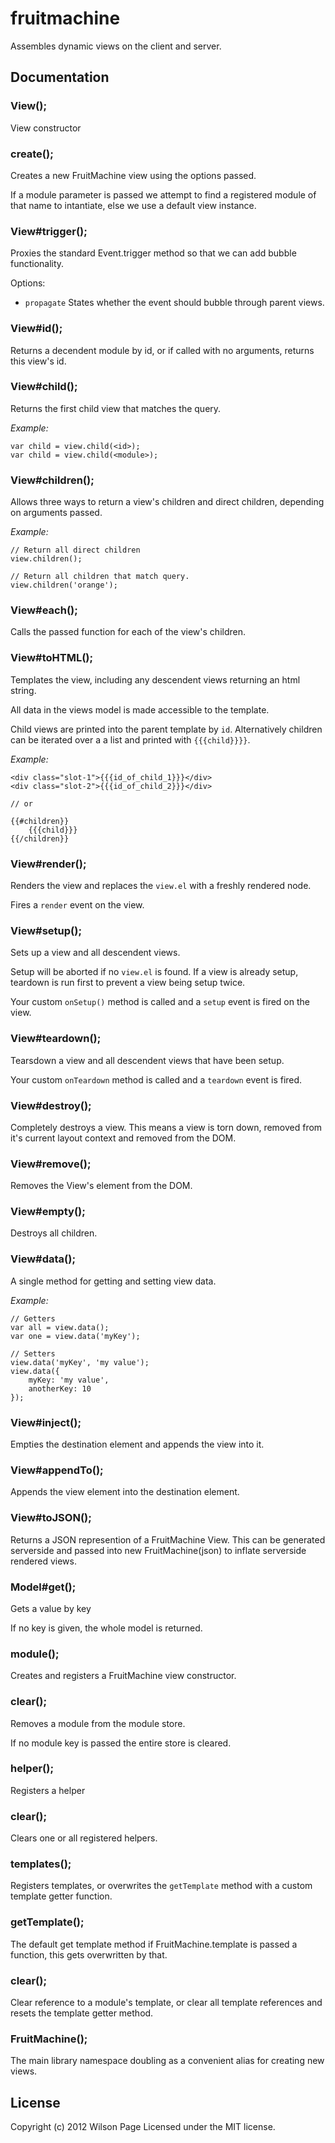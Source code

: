 # fruitmachine

Assembles dynamic views on the client and server.
## Documentation

### View();

View constructor



### create();

Creates a new FruitMachine view
using the options passed.

If a module parameter is passed
we attempt to find a registered
module of that name to intantiate,
else we use a default view instance.

### View#trigger();

Proxies the standard Event.trigger
method so that we can add bubble
functionality.

Options:

 - `propagate` States whether the event should bubble through parent views.

### View#id();

Returns a decendent module
by id, or if called with no
arguments, returns this view's id.



### View#child();

Returns the first child
view that matches the query.

*Example:*

    var child = view.child(<id>);
    var child = view.child(<module>);

### View#children();

Allows three ways to return
a view's children and direct
children, depending on arguments
passed.

*Example:*

    // Return all direct children
    view.children();

    // Return all children that match query.
    view.children('orange');

### View#each();

Calls the passed function
for each of the view's
children.



### View#toHTML();

Templates the view, including
any descendent views returning
an html string.

All data in the views model is
made accessible to the template.

Child views are printed into the
parent template by `id`. Alternatively
children can be iterated over a a list
and printed with `{{{child}}}}`.

*Example:*

    <div class="slot-1">{{{id_of_child_1}}}</div>
    <div class="slot-2">{{{id_of_child_2}}}</div>

    // or

    {{#children}}
        {{{child}}}
    {{/children}}

### View#render();

Renders the view and replaces
the `view.el` with a freshly
rendered node.

Fires a `render` event on the view.

### View#setup();

Sets up a view and all descendent
views.

Setup will be aborted if no `view.el`
is found. If a view is already setup,
teardown is run first to prevent a
view being setup twice.

Your custom `onSetup()` method is called
and a `setup` event is fired on the view.

### View#teardown();

Tearsdown a view and all descendent
views that have been setup.

Your custom `onTeardown` method is
called and a `teardown` event is fired.

### View#destroy();

Completely destroys a view. This means
a view is torn down, removed from it's
current layout context and removed
from the DOM.



### View#remove();

Removes the View's element
from the DOM.



### View#empty();

Destroys all children.



### View#data();

A single method for getting
and setting view data.

*Example:*

    // Getters
    var all = view.data();
    var one = view.data('myKey');

    // Setters
    view.data('myKey', 'my value');
    view.data({
        myKey: 'my value',
        anotherKey: 10
    });

### View#inject();

Empties the destination element
and appends the view into it.



### View#appendTo();

Appends the view element into
the destination element.



### View#toJSON();

Returns a JSON represention of
a FruitMachine View. This can
be generated serverside and
passed into new FruitMachine(json)
to inflate serverside rendered
views.



### Model#get();

Gets a value by key

If no key is given, the
whole model is returned.

### module();

Creates and registers a
FruitMachine view constructor.



### clear();

Removes a module
from the module store.

If no module key is passed
the entire store is cleared.

### helper();

Registers a helper



### clear();

Clears one or all
registered helpers.



### templates();

Registers templates, or overwrites
the `getTemplate` method with a
custom template getter function.



### getTemplate();

The default get template method
if FruitMachine.template is passed
a function, this gets overwritten
by that.



### clear();

Clear reference to a module's
template, or clear all template
references and resets the template
getter method.



### FruitMachine();

The main library namespace doubling
as a convenient alias for creating
new views.




## License
Copyright (c) 2012 Wilson Page
Licensed under the MIT license.